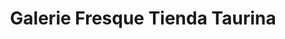 ---
title: "Galerie Fresque Tienda Taurina"
url: /nimes/galerie-fresque-tienda-taurina/
shop: art
---